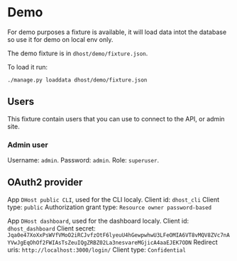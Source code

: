 # Demo

For demo purposes a fixture is available, it will load data intot the database so use it for demo on local env only.

The demo fixture is in `dhost/demo/fixture.json`.

To load it run:
```
./manage.py loaddata dhost/demo/fixture.json
```

## Users

This fixture contain users that you can use to connect to the API, or admin site.

### Admin user

Username: `admin`.
Password: `admin`.
Role: `superuser`.

## OAuth2 provider

App `DHost public CLI`, used for the CLI localy.
Client id: `dhost_cli`
Client type: `public`
Authorization grant type: `Resource owner password-based`

App `DHost dashboard`, used for the dashboard localy.
Client id: `dhost_dashboard`
Client secret: `Jqa0e47XoXxPsWVfVMoO2iRCJvfzOtF6lyeuU4hGewpwhwU3LFeOMIA6VT8vMQV8ZVc7nAYVwJgEqOhOf2FWIAsTsZeuIQgZRBZ02La3nesvareMGjicA4aaEJEK7ODN`
Redirect uris: `http://localhost:3000/login/`
Client type: `Confidential`
